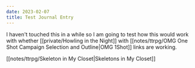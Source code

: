 ```yaml
---
date: 2023-02-07
title: Test Journal Entry
---
```


I haven't touched this in a while so I am going to test how this would work with whether [[private/Howling in the Night]] with [[notes/ttrpg/OMG One Shot Campaign Selection and Outline|OMG 1Shot]] links are working.

[[notes/ttrpg/Skeleton in My Closet|Skeletons in My Closet]]